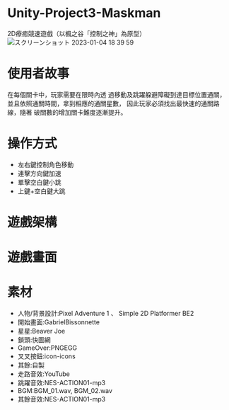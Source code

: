 # Unity-Project3-Maskman
2D療癒競速遊戲（以楓之谷「控制之神」為原型）
![スクリーンショット 2023-01-04 18 39 59](https://user-images.githubusercontent.com/115797843/224483891-0cdd957b-36ed-4eb0-8191-2087a5cb3f11.png)

# 使用者故事
在每個關卡中，玩家需要在限時內透 過移動及跳躍躱避障礙到達目標位置通關， 並且依照通關時間，拿到相應的通關星數， 因此玩家必須找出最快速的通關路線，隨著 破關數的增加關卡難度逐漸提升。

# 操作方式
* 左右鍵控制角色移動
* 連擊方向鍵加速
* 單擊空白鍵小跳
* 上鍵+空白鍵大跳

# 遊戲架構


# 遊戲畫面


# 素材
* 人物/背景設計:Pixel Adventure 1 、 Simple 2D Platformer BE2
* 開始畫面:GabrielBissonnette
* 星星:Beaver Joe
* 鎖頭:快圖網
* GameOver:PNGEGG
* 叉叉按鈕:icon-icons
* 其餘:自製
* 走路音效:YouTube
* 跳躍音效:NES-ACTION01-mp3
* BGM:BGM_01.wav, BGM_02.wav
* 其餘音效:NES-ACTION01-mp3
